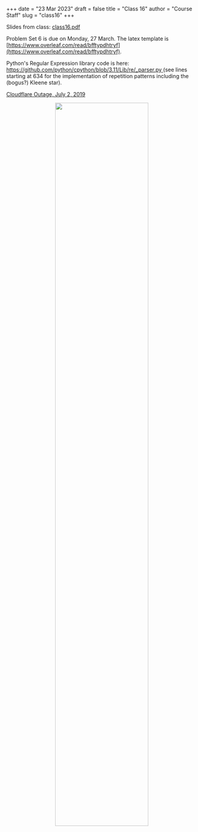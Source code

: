 +++
date = "23 Mar 2023"
draft = false
title = "Class 16"
author = "Course Staff"
slug = "class16"
+++

Slides from class: [class16.pdf](https://www.dropbox.com/s/h31y0k91iektktb/class16.pdf?dl=0)

Problem Set 6 is due on Monday, 27 March. The latex template is [https://www.overleaf.com/read/bfftypdhtryf](https://www.overleaf.com/read/bfftypdhtryf).

Python's Regular Expression library code is here: [https://github.com/python/cpython/blob/3.11/Lib/re/_parser.py
](https://github.com/python/cpython/blob/3.11/Lib/re/_parser.py) (see lines starting at 634 for the implementation of repetition patterns including the (bogus?) Kleene star).

[Cloudflare Outage, July 2, 2019](https://blog.cloudflare.com/details-of-the-cloudflare-outage-on-july-2-2019/)

<center>
<a href="https://xkcd.com/208/"><img src="https://imgs.xkcd.com/comics/regular_expressions.png" width=70%></a>
</center>